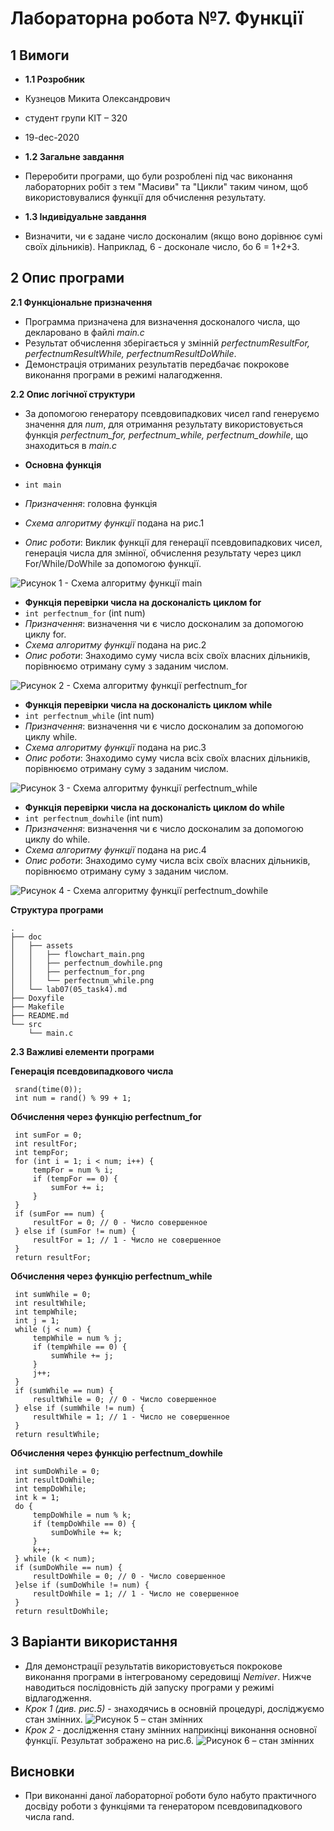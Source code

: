 # Лабораторна робота №7. Функції
## 1 Вимоги
* **1.1 Розробник**
*	Кузнецов Микита Олександрович
*   студент групи КІТ – 320
*   19-dec-2020

* **1.2 Загальне завдання** 
* Переробити програми, що були розроблені під час виконання лабораторних робіт з тем "Масиви" та "Цикли" таким чином, щоб використовувалися функції для обчислення результату. 

* **1.3 Індивідуальне завдання** 
* Визначити, чи є задане число досконалим (якщо воно дорівнює сумі своїх дільників). Наприклад, 6 - досконале число, бо 6 = 1+2+3.

## 2 Опис програми
**2.1 Функціональне призначення** 
* Программа призначена для визначення досконалого числа, що декларовано в файлі *main.c*
* Результат обчислення зберігається у змінній *perfectnumResultFor, perfectnumResultWhile, perfectnumResultDoWhile*.
* Демонстрація отриманих результатів передбачає покрокове виконання програми в режимі налагодження.

**2.2 Опис логічної структури**
* За допомогою генератору псевдовипадкових чисел rand генеруємо значення для *num*, для отримання результату використовується функція *perfectnum_for, perfectnum_while, perfectnum_dowhile*, що знаходиться в *main.c*

*   **Основна функція** 
*   `int main`
*   *Призначення*: головна функція
*   *Схема алгоритму функції* подана на рис.1
*   *Опис роботи*: Виклик функції для генерації псевдовипадкових чисел, генерація числа для змінної, обчислення результату через цикл For/While/DoWhile за допомогою функції.

![Рисунок 1 - Схема алгоритму функції main](assets/flowchart_main.png)

*   **Функція перевірки числа на досконалість циклом for**
*   `int perfectnum_for` (int num)
*   *Призначення*: визначення чи є число досконалим за допомогою циклу for.
*   *Схема алгоритму функції* подана на рис.2
*   *Опис роботи*: Знаходимо суму числа всіх своїх власних дільників, порівнюємо отриману суму з заданим числом.

![Рисунок 2 - Схема алгоритму функції  perfectnum_for](assets/perfectnum_for.png)
     
*   **Функція перевірки числа на досконалість циклом while**
*   `int perfectnum_while` (int num)
*   *Призначення*: визначення чи є число досконалим за допомогою циклу while.
*   *Схема алгоритму функції* подана на рис.3
*   *Опис роботи*: Знаходимо суму числа всіх своїх власних дільників, порівнюємо отриману суму з заданим числом.
    	
![Рисунок 3 - Схема алгоритму функції perfectnum_while](assets/perfectnum_while.png)

*   **Функція перевірки числа на досконалість циклом do while**
*   `int perfectnum_dowhile` (int num)
*   *Призначення*: визначення чи є число досконалим за допомогою циклу do while.
*   *Схема алгоритму функції* подана на рис.4
*   *Опис роботи*: Знаходимо суму числа всіх своїх власних дільників, порівнюємо отриману суму з заданим числом.
    	
![Рисунок 4 - Схема алгоритму функції perfectnum_dowhile](assets/perfectnum_dowhile.png)

**Структура програми**
```
.
├── doc
│   ├── assets
│   │   ├── flowchart_main.png
│   │   ├── perfectnum_dowhile.png
│   │   ├── perfectnum_for.png
│   │   └── perfectnum_while.png
│   └── lab07(05_task4).md
├── Doxyfile
├── Makefile
├── README.md
└── src
    └── main.c
```
**2.3 Важливі елементи програми**

**Генерація псевдовипадкового числа**

   ```
    srand(time(0));	
	int num = rand() % 99 + 1;
   ```
**Обчислення через функцію perfectnum_for**

   ```
    int sumFor = 0;
	int resultFor;
	int tempFor;
	for (int i = 1; i < num; i++) {
		tempFor = num % i;
		if (tempFor == 0) {
			sumFor += i;
		}
	} 
	if (sumFor == num) {
		resultFor = 0; // 0 - Число совершенное 
	} else if (sumFor != num) {
		resultFor = 1; // 1 - Число не совершенное
	}
	return resultFor;
   ```
**Обчислення через функцію perfectnum_while**

   ```
    int sumWhile = 0;
	int resultWhile;
	int tempWhile;
	int j = 1;
	while (j < num) {
		tempWhile = num % j;
		if (tempWhile == 0) {
			sumWhile += j;
		}
		j++;
	}
	if (sumWhile == num) {
		resultWhile = 0; // 0 - Число совершенное
	} else if (sumWhile != num) {
		resultWhile = 1; // 1 - Число не совершенное
	}	
	return resultWhile;
   ```   
**Обчислення через функцію perfectnum_dowhile**

   ```
    int sumDoWhile = 0;
	int resultDoWhile;
	int tempDoWhile;
	int k = 1;
	do {
		tempDoWhile = num % k;
		if (tempDoWhile == 0) {
			sumDoWhile += k;
		}
		k++;
	} while (k < num);
	if (sumDoWhile == num) {
		resultDoWhile = 0; // 0 - Число совершенное
	}else if (sumDoWhile != num) {
		resultDoWhile = 1; // 1 - Число не совершенное
	}
	return resultDoWhile;	
   ```   

## 3 Варіанти використання
*   Для демонстрації результатів використовується покрокове виконання програми в інтегрованому середовищі *Nemiver*. Нижче наводиться послідовність дій запуску програми у режимі відлагодження.
*   *Крок 1 (див. рис.5)* - знаходячись в основній процедурі, досліджуємо стан змінних.
![Рисунок 5 – стан змінних](assets/picture5.png)
*   *Крок 2* - дослідження стану змінних наприкінці виконання основної функції. Результат зображено на рис.6.
![Рисунок 6 – стан змінних](assets/picture6.png)

## Висновки
*   При виконанні даної лабораторної роботи було набуто практичного досвіду роботи з функціями та генератором псевдовипадкового числа rand.
